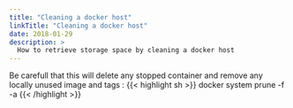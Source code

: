 ```yaml
---
title: "Cleaning a docker host"
linkTitle: "Cleaning a docker host"
date: 2018-01-29
description: >
  How to retrieve storage space by cleaning a docker host
---
```


Be carefull that this will delete any stopped container and remove any locally unused image and tags :
{{< highlight sh >}}
docker system prune -f -a
{{< /highlight >}}
